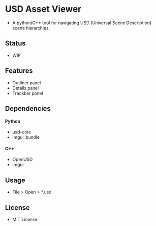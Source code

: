 # USD Asset Viewer
- A python/C++ tool for navigating USD (Universal Scene Description) scene hierarchies.

## Status
- WIP

## Features
- Outliner panel
- Details panel
- Trackbar panel

## Dependencies
#### Python
- usd-core
- imgui_bundle
#### C++
- OpenUSD
- imgui

## Usage
- File > Open > *.usd

## License
- MIT License
